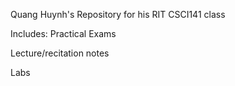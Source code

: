 Quang Huynh's Repository for his RIT CSCI141 class

Includes:
Practical Exams

Lecture/recitation notes

Labs

